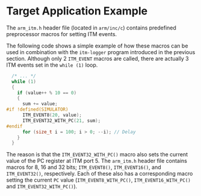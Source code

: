 # Target Application Example

The `arm_itm.h` header file (located in `arm/inc/c`) contains predefined preprocessor macros for setting ITM events. 

The following code shows a simple example of how these macros can be used in combination with the `itm-logger` program introduced in the previous section. Although only 2 `ITM_EVENT` macros are called, there are actually 3 ITM events set in the `while (1)` loop. 
```c
  /* ... */
  while (1)
  {
    if (value++ % 10 == 0)
    {
      sum += value;
#if !defined(SIMULATOR)
      ITM_EVENT8(20, value);
      ITM_EVENT32_WITH_PC(21, sum);
#endif
      for (size_t i = 100; i > 0; --i); // Delay
    }
  }
```
The reason is that the `ITM_EVENT32_WITH_PC()` macro also sets the current value of the PC register at ITM port 5. The `arm_itm.h` header file contains macros for 8, 16 and 32 bits; `ITM_EVENT8()`, `ITM_EVENT16()`, and `ITM_EVENT32()`, respectively. Each of these also has a corresponding macro setting the current `PC` value (`ITM_EVENT8_WITH_PC()`, `ITM_EVENT16_WITH_PC()` and `ITM_EVENT32_WITH_PC()`).
